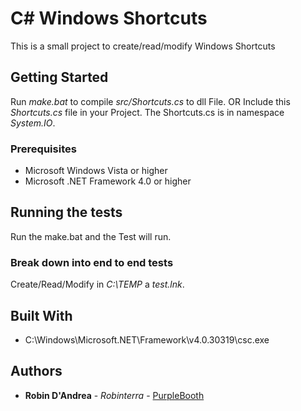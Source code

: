 # C# Windows Shortcuts

This is a small project to create/read/modify Windows Shortcuts

## Getting Started

Run *make.bat* to compile *src/Shortcuts.cs* to dll File.
OR Include this *Shortcuts.cs* file in your Project.
The Shortcuts.cs is in namespace *System.IO*.

### Prerequisites

* Microsoft Windows Vista or higher
* Microsoft .NET Framework 4.0 or higher

## Running the tests

Run the make.bat and the Test will run.

### Break down into end to end tests

Create/Read/Modify in *C:\TEMP* a *test.lnk*.

## Built With

* C:\Windows\Microsoft.NET\Framework\v4.0.30319\csc.exe

## Authors

* **Robin D'Andrea** - *Robinterra* - [PurpleBooth](https://github.com/Robinterra)